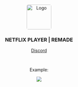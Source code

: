 
<div align="center">
    <img src="https://image-cdn.hypb.st/https%3A%2F%2Fhypebeast.com%2Fimage%2F2022%2F08%2Fmost-used-netflix-icon-boss-baby-info-tw.jpg?w=960&cbr=1&q=90&fit=max" alt="Logo" width="80" height="80" style="border-radius:5px">
  <h3>NETFLIX PLAYER | REMADE</h3>
  <p>
    <a href="https://discord.gg/ctp">Discord</a>
  </p>
    <br>
  <p>Example:</p>
  <img src="https://cdn.discordapp.com/attachments/1041110595098919033/1041263682434375700/image.png">
</div>

